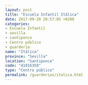 ```yaml
---
layout: post
title: "Escuela Infantil Itálica"
date: 2017-09-20 20:57:05 +0200
categories:
- Escuela Infantil
- sevilla
- santiponce
- Centro público
- guarderia
name: "Itálica"
province: "Sevilla"
location: "Santiponce"
code: "41016358"
type: "Centro público"
permalink: /guarderias/italica.html
---
```

